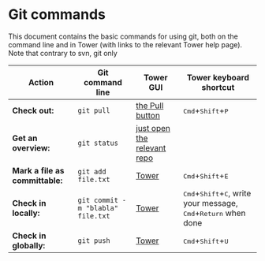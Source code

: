 Git commands
============

This document contains the basic commands for using git, both on the command line
and in Tower (with links to the relevant Tower help page).
Note that contrary to svn, git only

| Action  | Git command line | Tower GUI | Tower keyboard shortcut |
| ------- | ---------------- | --------- | ----------------------- |
| **Check out:** | `git pull`| [the Pull button](https://www.git-tower.com/help/guides/branches-and-tags/pull/mac) | <kbd>Cmd</kbd>+<kbd>Shift</kbd>+<kbd>P</kbd>
| **Get an overview:** | `git status` | [just open the relevant repo](https://www.git-tower.com/help/guides/working-copy/inspect-changes/mac)
| **Mark a file as committable:** | `git add file.txt` | [Tower](https://www.git-tower.com/help/guides/working-copy/stage-changes/mac) | <kbd>Cmd</kbd>+<kbd>Shift</kbd>+<kbd>E</kbd>
| **Check in locally:** | `git commit -m "blabla" file.txt` | [Tower](https://www.git-tower.com/help/guides/working-copy/commit-changes/mac) | <kbd>Cmd</kbd>+<kbd>Shift</kbd>+<kbd>C</kbd>, write your message, <kbd>Cmd</kbd>+<kbd>Return</kbd> when done
| **Check in globally:** | `git push` | [Tower](https://www.git-tower.com/help/guides/branches-and-tags/push/mac) | <kbd>Cmd</kbd>+<kbd>Shift</kbd>+<kbd>U</kbd>
